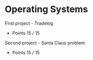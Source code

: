 # Operating Systems

First project - Tradelog
- Points 15 / 15

Second project - Santa Claus problem
- Points 15 / 15
